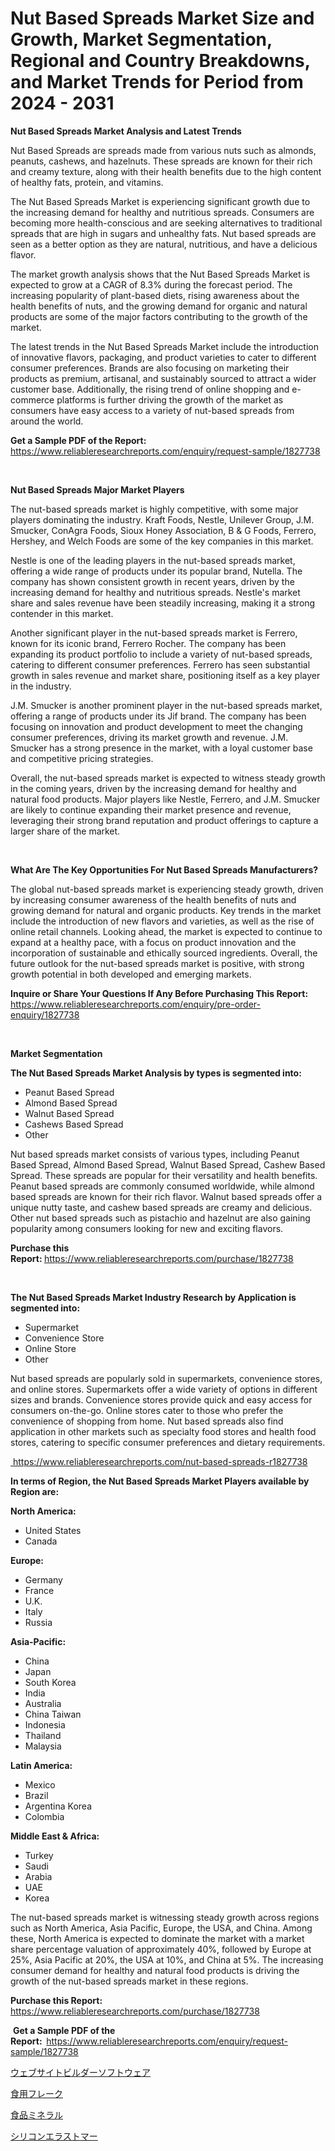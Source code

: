 <p><h1>Nut Based Spreads Market Size and Growth, Market Segmentation, Regional and Country Breakdowns, and Market Trends for Period from 2024 -  2031</h1></p><p><strong>Nut Based Spreads Market Analysis and Latest Trends</strong></p>
<p><p>Nut Based Spreads are spreads made from various nuts such as almonds, peanuts, cashews, and hazelnuts. These spreads are known for their rich and creamy texture, along with their health benefits due to the high content of healthy fats, protein, and vitamins.</p><p>The Nut Based Spreads Market is experiencing significant growth due to the increasing demand for healthy and nutritious spreads. Consumers are becoming more health-conscious and are seeking alternatives to traditional spreads that are high in sugars and unhealthy fats. Nut based spreads are seen as a better option as they are natural, nutritious, and have a delicious flavor.</p><p>The market growth analysis shows that the Nut Based Spreads Market is expected to grow at a CAGR of 8.3% during the forecast period. The increasing popularity of plant-based diets, rising awareness about the health benefits of nuts, and the growing demand for organic and natural products are some of the major factors contributing to the growth of the market.</p><p>The latest trends in the Nut Based Spreads Market include the introduction of innovative flavors, packaging, and product varieties to cater to different consumer preferences. Brands are also focusing on marketing their products as premium, artisanal, and sustainably sourced to attract a wider customer base. Additionally, the rising trend of online shopping and e-commerce platforms is further driving the growth of the market as consumers have easy access to a variety of nut-based spreads from around the world.</p></p>
<p><strong>Get a Sample PDF of the Report:&nbsp;</strong> <a href="https://www.reliableresearchreports.com/enquiry/request-sample/1827738">https://www.reliableresearchreports.com/enquiry/request-sample/1827738</a></p>
<p>&nbsp;</p>
<p><strong>Nut Based Spreads Major Market Players</strong></p>
<p><p>The nut-based spreads market is highly competitive, with some major players dominating the industry. Kraft Foods, Nestle, Unilever Group, J.M. Smucker, ConAgra Foods, Sioux Honey Association, B & G Foods, Ferrero, Hershey, and Welch Foods are some of the key companies in this market.</p><p>Nestle is one of the leading players in the nut-based spreads market, offering a wide range of products under its popular brand, Nutella. The company has shown consistent growth in recent years, driven by the increasing demand for healthy and nutritious spreads. Nestle's market share and sales revenue have been steadily increasing, making it a strong contender in this market.</p><p>Another significant player in the nut-based spreads market is Ferrero, known for its iconic brand, Ferrero Rocher. The company has been expanding its product portfolio to include a variety of nut-based spreads, catering to different consumer preferences. Ferrero has seen substantial growth in sales revenue and market share, positioning itself as a key player in the industry.</p><p>J.M. Smucker is another prominent player in the nut-based spreads market, offering a range of products under its Jif brand. The company has been focusing on innovation and product development to meet the changing consumer preferences, driving its market growth and revenue. J.M. Smucker has a strong presence in the market, with a loyal customer base and competitive pricing strategies.</p><p>Overall, the nut-based spreads market is expected to witness steady growth in the coming years, driven by the increasing demand for healthy and natural food products. Major players like Nestle, Ferrero, and J.M. Smucker are likely to continue expanding their market presence and revenue, leveraging their strong brand reputation and product offerings to capture a larger share of the market.</p></p>
<p>&nbsp;</p>
<p><strong>What Are The Key Opportunities For Nut Based Spreads Manufacturers?</strong></p>
<p><p>The global nut-based spreads market is experiencing steady growth, driven by increasing consumer awareness of the health benefits of nuts and growing demand for natural and organic products. Key trends in the market include the introduction of new flavors and varieties, as well as the rise of online retail channels. Looking ahead, the market is expected to continue to expand at a healthy pace, with a focus on product innovation and the incorporation of sustainable and ethically sourced ingredients. Overall, the future outlook for the nut-based spreads market is positive, with strong growth potential in both developed and emerging markets.</p></p>
<p><strong>Inquire or Share Your Questions If Any Before Purchasing This Report:</strong> <a href="https://www.reliableresearchreports.com/enquiry/pre-order-enquiry/1827738">https://www.reliableresearchreports.com/enquiry/pre-order-enquiry/1827738</a></p>
<p>&nbsp;</p>
<p><strong>Market Segmentation</strong></p>
<p><strong>The Nut Based Spreads Market Analysis by types is segmented into:</strong></p>
<p><ul><li>Peanut Based Spread</li><li>Almond Based Spread</li><li>Walnut Based Spread</li><li>Cashews Based Spread</li><li>Other</li></ul></p>
<p><p>Nut based spreads market consists of various types, including Peanut Based Spread, Almond Based Spread, Walnut Based Spread, Cashew Based Spread. These spreads are popular for their versatility and health benefits. Peanut based spreads are commonly consumed worldwide, while almond based spreads are known for their rich flavor. Walnut based spreads offer a unique nutty taste, and cashew based spreads are creamy and delicious. Other nut based spreads such as pistachio and hazelnut are also gaining popularity among consumers looking for new and exciting flavors.</p></p>
<p><strong>Purchase this Report:&nbsp;</strong><a href="https://www.reliableresearchreports.com/purchase/1827738">https://www.reliableresearchreports.com/purchase/1827738</a></p>
<p>&nbsp;</p>
<p><strong>The Nut Based Spreads Market Industry Research by Application is segmented into:</strong></p>
<p><ul><li>Supermarket</li><li>Convenience Store</li><li>Online Store</li><li>Other</li></ul></p>
<p><p>Nut based spreads are popularly sold in supermarkets, convenience stores, and online stores. Supermarkets offer a wide variety of options in different sizes and brands. Convenience stores provide quick and easy access for consumers on-the-go. Online stores cater to those who prefer the convenience of shopping from home. Nut based spreads also find application in other markets such as specialty food stores and health food stores, catering to specific consumer preferences and dietary requirements.</p></p>
<p><a href="https://www.reliableresearchreports.com/nut-based-spreads-r1827738">&nbsp;https://www.reliableresearchreports.com/nut-based-spreads-r1827738</a></p>
<p><strong>In terms of Region, the Nut Based Spreads Market Players available by Region are:</strong></p>
<p>
    <p> <strong> North America: </strong>
        <ul>
            <li>United States</li>
            <li>Canada</li>
        </ul>
        </p> 
    <p> <strong> Europe: </strong>
        <ul>
            <li>Germany</li>
            <li>France</li>
            <li>U.K.</li>
            <li>Italy</li>
            <li>Russia</li>
        </ul>
        </p> 
    <p> <strong> Asia-Pacific: </strong>
        <ul>
            <li>China</li>
            <li>Japan</li>
            <li>South Korea</li>
            <li>India</li>
            <li>Australia</li>
            <li>China Taiwan</li>
            <li>Indonesia</li>
            <li>Thailand</li>
            <li>Malaysia</li>
        </ul>
        </p> 
    <p> <strong> Latin America: </strong>
        <ul>
            <li>Mexico</li>
            <li>Brazil</li>
            <li>Argentina Korea</li>
            <li>Colombia</li>
        </ul>
        </p> 
    <p> <strong> Middle East & Africa: </strong>
        <ul>
            <li>Turkey</li>
            <li>Saudi</li>
            <li>Arabia</li>
            <li>UAE</li>
            <li>Korea</li>
        </ul>
    </p>
    </p>
<p><p>The nut-based spreads market is witnessing steady growth across regions such as North America, Asia Pacific, Europe, the USA, and China. Among these, North America is expected to dominate the market with a market share percentage valuation of approximately 40%, followed by Europe at 25%, Asia Pacific at 20%, the USA at 10%, and China at 5%. The increasing consumer demand for healthy and natural food products is driving the growth of the nut-based spreads market in these regions.</p></p>
<p><strong>Purchase this Report: </strong><a href="https://www.reliableresearchreports.com/purchase/1827738">https://www.reliableresearchreports.com/purchase/1827738</a></p>
<p>&nbsp;<strong>Get a Sample PDF of the Report:&nbsp;&nbsp;</strong><a href="https://www.reliableresearchreports.com/enquiry/request-sample/1827738">https://www.reliableresearchreports.com/enquiry/request-sample/1827738</a></p>
<p><strong></strong></p>
<p><p><a href="https://medium.com/@camerondowd204/web%E3%82%B5%E3%82%A4%E3%83%88%E3%83%93%E3%83%AB%E3%83%80%E3%83%BC%E3%82%BD%E3%83%95%E3%83%88%E3%82%A6%E3%82%A7%E3%82%A2%E5%B8%82%E5%A0%B4-2031%E5%B9%B4%E3%81%BE%E3%81%A7%E3%81%AE%E3%83%88%E3%83%AC%E3%83%B3%E3%83%89-%E4%BA%88%E6%B8%AC-%E7%AB%B6%E4%BA%89%E5%88%86%E6%9E%90-703fe149be6e">ウェブサイトビルダーソフトウェア</a></p><p><a href="https://github.com/laurenreichert/Market-Research-Report-List-1/blob/main/559986519168.md">食用フレーク</a></p><p><a href="https://github.com/RodHoppe07/Market-Research-Report-List-1/blob/main/679033619169.md">食品ミネラル</a></p><p><a href="https://medium.com/@brittanyvon2023/%E3%82%B7%E3%83%AA%E3%82%B3%E3%83%BC%E3%83%B3%E3%82%A8%E3%83%A9%E3%82%B9%E3%83%88%E3%83%9E%E3%83%BC%E5%B8%82%E5%A0%B4%E5%88%86%E6%9E%90%E3%81%A82024%E5%B9%B4%E3%81%8B%E3%82%892031%E5%B9%B4%E3%81%BE%E3%81%A7%E3%81%AE%E4%BA%88%E6%B8%AC%E3%82%B5%E3%82%A4%E3%82%BA-22ad1f7bed63">シリコンエラストマー</a></p></p>